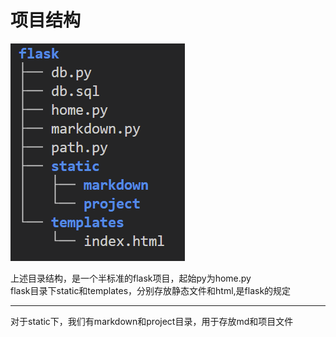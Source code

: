 # 项目结构


![alt text](image.png)

上述目录结构，是一个半标准的flask项目，起始py为home.py  
flask目录下static和templates，分别存放静态文件和html,是flask的规定  

---

对于static下，我们有markdown和project目录，用于存放md和项目文件